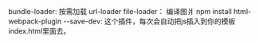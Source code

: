 bundle-loader: 按需加载
url-loader file-loader： 编译图爿
npm install html-webpack-plugin --save-dev: 这个插件，每次会自动把js插入到你的模板index.html里面去。

